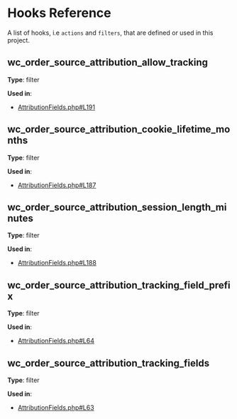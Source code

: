# Hooks Reference

A list of hooks, i.e `actions` and `filters`, that are defined or used in this project.

## wc_order_source_attribution_allow_tracking

**Type**: filter

**Used in**:

- <a href="https://github.com/woocommerce/woocommerce-order-source-attribution/blob/mainsrc/Internal/AttributionFields.php#L191">AttributionFields.php#L191</a>

## wc_order_source_attribution_cookie_lifetime_months

**Type**: filter

**Used in**:

- <a href="https://github.com/woocommerce/woocommerce-order-source-attribution/blob/mainsrc/Internal/AttributionFields.php#L187">AttributionFields.php#L187</a>

## wc_order_source_attribution_session_length_minutes

**Type**: filter

**Used in**:

- <a href="https://github.com/woocommerce/woocommerce-order-source-attribution/blob/mainsrc/Internal/AttributionFields.php#L188">AttributionFields.php#L188</a>

## wc_order_source_attribution_tracking_field_prefix

**Type**: filter

**Used in**:

- <a href="https://github.com/woocommerce/woocommerce-order-source-attribution/blob/mainsrc/Internal/AttributionFields.php#L64">AttributionFields.php#L64</a>

## wc_order_source_attribution_tracking_fields

**Type**: filter

**Used in**:

- <a href="https://github.com/woocommerce/woocommerce-order-source-attribution/blob/mainsrc/Internal/AttributionFields.php#L63">AttributionFields.php#L63</a>

